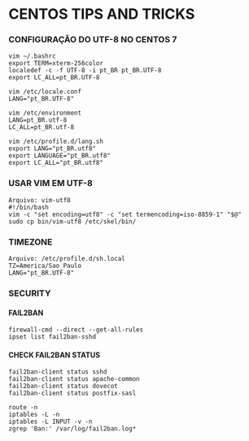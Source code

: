 # CENTOS TIPS AND TRICKS

### CONFIGURAÇÃO DO UTF-8 NO CENTOS 7
```
vim ~/.bashrc
export TERM=xterm-256color
localedef -c -f UTF-8 -i pt_BR pt_BR.UTF-8
export LC_ALL=pt_BR.UTF-8

vim /etc/locale.conf
LANG="pt_BR.UTF-8"

vim /etc/environment
LANG=pt_BR.utf-8
LC_ALL=pt_BR.utf-8

vim /etc/profile.d/lang.sh
export LANG="pt_BR.utf8"
export LANGUAGE="pt_BR.utf8"
export LC_ALL="pt_BR.utf8"
```

### USAR VIM EM UTF-8
```
Arquivo: vim-utf8
#!/bin/bash
vim -c "set encoding=utf8" -c "set termencoding=iso-8859-1" "$@"
sudo cp bin/vim-utf8 /etc/skel/bin/
```

### TIMEZONE
```
Arquivo: /etc/profile.d/sh.local
TZ=America/Sao_Paulo
LANG="pt_BR.UTF-8"
```

### SECURITY

#### FAIL2BAN

```
firewall-cmd --direct --get-all-rules
ipset list fail2ban-sshd
```

#### CHECK FAIL2BAN STATUS
```
fail2ban-client status sshd
fail2ban-client status apache-common
fail2ban-client status dovecot
fail2ban-client status postfix-sasl

route -n
iptables -L -n
iptables -L INPUT -v -n
zgrep 'Ban:' /var/log/fail2ban.log*
```
